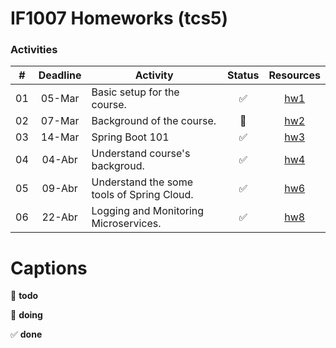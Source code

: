 IF1007 Homeworks (tcs5)
=========

### Activities

| # | Deadline | Activity                                   | Status              | Resources   |
|:-:|:--------:|--------------------------------------------|:-------------------:|:-----------:|
| 01 | 05-Mar  | Basic setup for the course.                | :white_check_mark:  | [hw1][hw1]  |
| 02 | 07-Mar  | Background of the course.                  | :red_circle:        | [hw2](hw2)  |
| 03 | 14-Mar  | Spring Boot 101                            | :white_check_mark:  | [hw3](hw3)  |
| 04 | 04-Abr  | Understand course's backgroud.             | :white_check_mark:  | [hw4](hw4)  |
| 05 | 09-Abr  | Understand the some tools of Spring Cloud. | :white_check_mark:  | [hw6](hw6)  |
| 06 | 22-Abr  | Logging and Monitoring Microservices.      | :white_check_mark:  | [hw8](hw8)  |


Captions
=========
:red_circle: **todo**

:large_blue_circle: **doing**

:white_check_mark: **done**


[hw1]: https://github.com/tacsio/IF1007-HW/blob/master/hw1/tcs5-HW1.md
[hw2]: https://github.com/tacsio/IF1007-HW/blob/master/hw2/tcs5-HW2.md
[hw3]: https://github.com/tacsio/IF1007-HW/blob/master/hw3/README.md
[hw4]: https://github.com/tacsio/IF1007-HW/blob/master/hw4/README.md
[hw6]: https://github.com/tacsio/IF1007-HW/blob/master/hw6/README.md
[hw8]: https://github.com/tacsio/IF1007-HW/blob/master/hw8/README.md
